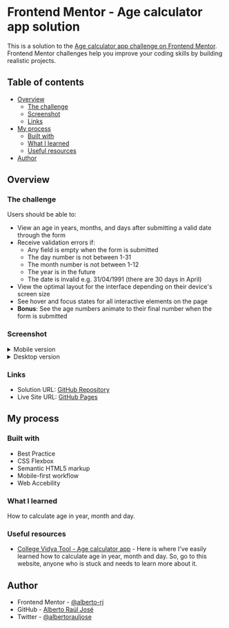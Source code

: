 # Frontend Mentor - Age calculator app solution

This is a solution to the [Age calculator app challenge on Frontend Mentor](https://www.frontendmentor.io/challenges/age-calculator-app-dF9DFFpj-Q). Frontend Mentor challenges help you improve your coding skills by building realistic projects.

## Table of contents

- [Overview](#overview)
  - [The challenge](#the-challenge)
  - [Screenshot](#screenshot)
  - [Links](#links)
- [My process](#my-process)
  - [Built with](#built-with)
  - [What I learned](#what-i-learned)
  - [Useful resources](#useful-resources)
- [Author](#author)

## Overview

### The challenge

Users should be able to:

- View an age in years, months, and days after submitting a valid date through the form
- Receive validation errors if:
  - Any field is empty when the form is submitted
  - The day number is not between 1-31
  - The month number is not between 1-12
  - The year is in the future
  - The date is invalid e.g. 31/04/1991 (there are 30 days in April)
- View the optimal layout for the interface depending on their device's screen size
- See hover and focus states for all interactive elements on the page
- **Bonus**: See the age numbers animate to their final number when the form is submitted

### Screenshot

<details>
  <summary>Mobile version</summary>
  <img alt="Mobile version screenshot" src="./design/solution-mobile.png">
</details>

<details>
  <summary>Desktop version</summary>
  <img alt="Desktop version screenshot" src="./design/solution-desktop.png">
</details>

### Links

- Solution URL: [GitHub Repository](https://github.com/alberto-rj/age-calculator-app)
- Live Site URL: [GitHub Pages](https://alberto-rj.github.io/age-calculator-app)

## My process

### Built with

- Best Practice
- CSS Flexbox
- Semantic HTML5 markup
- Mobile-first workflow
- Web Accebility

### What I learned

How to calculate age in year, month and day.

### Useful resources

- [College Vidya Tool - Age calculator app](https://collegevidya.com/tool/age-calculator) - Here is where I've easily learned how to calculate age in year, month and day. So, go to this website, anyone who is stuck and needs to learn more about it.

## Author

- Frontend Mentor - [@alberto-rj](https://www.frontendmentor.io/profile/alberto-rj)
- GitHub - [Alberto Raúl José](https://www.github.com/alberto-rj.com)
- Twitter - [@albertorauljose](https://www.twitter.com/albertorauljose)
